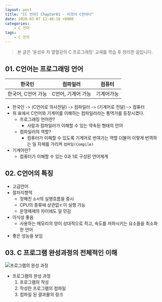 ```yaml
---
layout: post
title: "[C 언어] Chapter01 - 이것이 C언어다"
date: 2020-03-07 12:48:18 +0900
categories: 
    - C 언어
tags:
    - C 언어
---
```


> 본 글은 '윤성우 저 열혈강의 C 프로그래밍' 교재를 학습 후 정리한 글입니다.

<!-- more -->


## 01. C언어는 프로그래밍 언어

|한국인|컴파일러|컴퓨터|
|:----:|:----:|:----:|
|한국어, C언어 가능|C언어, 기계어 가능|기계어가능|

- 한국인 -> (C언어로 의사전달) -> 컴파일러 -> (기계어로 전달) -> 컴퓨터
- 위 표에서 C언어와 기계어를 이해하는 컴파일러라는 통역가를 등장시켰다.
    - 프로그래밍 언어란?
        - 사람과 컴파일러가 이해할 수 있는 약속된 형태의 언어
    - 컴파일러의 역할?
        - 컴퓨터가 이해할 수 있도록 기계어로 번여가는 역할 더불어 이렇게 번역하는 일 자체를 가리켜 `컴파일(Compile)`
- 기계어란?
    - 컴퓨터가 이해할 수 있는 0과 1로 구성된 언어체계

## 02. C언어의 특징
- 고급언어
- 절차지향적
    - 정해진 `순서`의 실행흐름을 중시
    - CPU의 종류에 상관없ㄷ이 실행 가능
    - 운영체제의 차이에도 덜 민감
- 이식성 좋음
    - 사용하는 메모리의 양이 상대적으로 적고, 속도를 저하시키는 요소들을 최소화한 언어
- 좋은 성능을 보임

## 03. C 프로그램 완성과정의 전체적인 이해
![프로그램의 완성 과정](/assets/C-언어/Chpater24-0001.png)
- 프로그램의 완성 과정
    1. 프로그램의 작성
    2. 작성한 프로그램의 컴파일
    3. 컴파일 된 결과물의 링크
